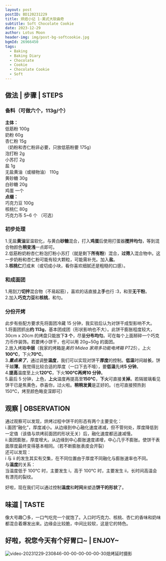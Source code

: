 ```yaml
---
layout: post
postID: BD120231229
title: 烘焙小记 1·美式大软曲奇
subtitle: Soft Chocolate Cookie
date: 2023-12-29
author: Lotus Moon
header-img: img/post-bg-softcookie.jpg
bgmId: 26966450
tags:
  - Baking
  - Baking Diary
  - Chocolate
  - Cookie
  - Chocolate Cookie
  - Soft
---
```


## 做法 | 步骤 | STEPS

### 备料（可做六个，113g/个）

**主体：**  
低筋粉 100g  
奶粉 60g  
杏仁粉 15g  
（奶粉和杏仁粉非必要，只放低筋粉要 175g）  
泡打粉 2g  
小苏打 2g  
盐 1g  
无盐黄油（或植物油） 110g  
黄砂糖 30g  
白砂糖 20g  
鸡蛋 一个  
**点缀：**  
巧克力豆 100g  
核桃仁 80g  
巧克力币 5~6 个 （可选）

### 初步处理

1.无盐**黄油**室温软化，与黄白**砂糖**混合，打入**鸡蛋**后使用打蛋器**搅拌均匀**，等到混合物颜色**稍变浅**一点即可。  
2.低筋粉奶粉杏仁粉泡打粉小苏打（就是剩下**所有粉**）混合，**过筛**入混合物中。这一步奶粉和杏仁粉可能有较大颗粒，可能需补充。加入**盐**。  
3.**核桃仁**打成末（或切成小块，看你喜欢细腻还是粗糙的口感）。

### 和成面团

1.用刮刀**切拌**混合物（不易起筋），喜欢的话直接**上手**也行 :3，和至**无干粉**。  
2.加入**巧克力豆**和**核桃**，和匀。

### 分份开烤

<span class="text-muted">此步有些配方要求先将面团冷藏 15 分钟，我实验后认为对饼干成型影响不大。</span>  
1.将面团抓出**约 113g**，基本团成团（形状影响也不大）。此饼干膨胀程度较大，30cm x 20cm 的烤盘只能放下**3 个**，尽量**分布均匀**。可在每个上面掰碎一个巧克力币作装饰。若要烤小饼干，也可以用 20g~50g 的面团。  
2.放入烤箱**中层**（我家的烤箱是*美的 Midea 家用多功能电烤箱 PT25*），上火**100℃**，下火**70℃**。  
3.**_重点来了_**，通过调整**温度**，我们可以实现对饼干**厚度**的控制。**低温**时间越**长**，饼干越**薄**。我觉得比较合适的厚度（一口下去不噎），要**低温**先烤**5 分钟**。  
4.**提高**温度至上火**120℃**，下火**100℃**再烤**10 分钟**。  
5.最后 5 分钟，上色，**上火**温度再提高至**150℃**，**下火**可直接**关掉**。若隔玻璃看见饼干已是焦黄色，恭喜你，过火啦。**稍稍发黄**是正好的。（也可直接预热到 150℃，烤至颜色略变深即可）

## 观察 | OBSERVATION

通过观察可以发现，烘烤过程中饼干的形态有两个主要变化：  
i.面团“融化”，厚度减小。从边缘到中心融化速度递减，但不管何处，厚度降低到一定值（该值与烘烤前面团的形状无关）后，融化速度都迅速减慢。  
ii.面团膨胀，厚度增大。从边缘到中心膨胀速度递增，中心几乎不膨胀。使饼干表面厚度最终变得基本相同。（若不断膨胀表皮会开裂）  
还可以发现：  
i 与 ii 的发生其实有交集，在不同位置由于厚度不同融化与膨胀速率也不同。  
与**温度**的关系：  
当温度低于 100℃ 时，主要发生 i，高于 100℃ 时，主要发生 ii，长时间高温会有漂亮的裂纹。

好啦，现在我们可以通过控制**温度**和**时间**来塑造**饼干的形状**了。

## 味道 | TASTE

像大号趣〇多，一口气吃完一个就饱了。入口时巧克力、核桃、杏仁的香味和奶味都混合着爆发出来。边缘会比较脆，中间比较软，这是它的特色。

## 好啦，祝您今天有个好胃口~ | ENJOY~

<div><img src="https://cdn.jsdelivr.net/gh/lotus-moon-0/Baking-GIF/video_20231229_230846%2000_00_00-00_00_30.gif" alt="video-20231229-230846-00-00-00-00-00-30" border="0"><span class="img-caption text-muted">焙烤延时摄影</span></div>
